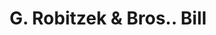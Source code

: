 ---
doi: 10.7916/D8V99M6F
date_other: '1890'
date_other_textual: 1890-1899
form: printed ephemera
genre:
- Invoices
name:
- G. Robitzek & Bros.
object_in_context_url: https://biggert.cul.columbia.edu/items/view/ave_biggert_01003
subject_hierarchical_geographic:
- New York, New York, United States
subject_name:
- G. Robitzek & Bros.
title: G. Robitzek & Bros.. Bill
sort_title: G. Robitzek & Bros.. Bill
call_number: ave_biggert_01003
coordinates:
- 40.71277777777778,-74.00583333333333
pid: ave_biggert_01003
identifiers: ave_biggert_01003
permalink: /biggert/ave_biggert_01003/
layout: iiif-image-page
---